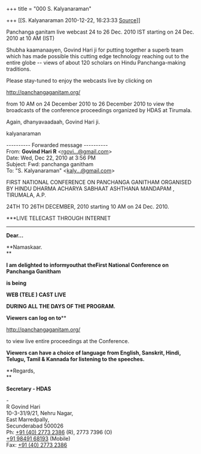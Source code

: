 +++
title = "000 S. Kalyanaraman"

+++
[[S. Kalyanaraman	2010-12-22, 16:23:33 [Source](https://groups.google.com/g/bvparishat/c/hUA-AsR69E0)]]



Panchanga ganitam live webcast 24 to 26 Dec. 2010 IST starting on 24 Dec. 2010 at 10 AM (IST)

  

Shubha kaamanaayen, Govind Hari ji for putting together a superb team which has made possible this cutting edge technology reaching out to the entire globe -- views of about 120 scholars on Hindu Panchanga-making traditions.

  

Please stay-tuned to enjoy the webcasts live by clicking on

<http://panchangaganitam.org/>

[](http://panchangaganitam.org/)

from 10 AM on 24 December 2010 to 26 December 2010 to view the broadcasts of the conference proceedings organized by HDAS at Tirumala.

  

Again, dhanyavaadaah, Govind Hari ji.

  

kalyanaraman  
  
  

---------- Forwarded message ----------  
From: **Govind Hari R** \<[rgovi...@gmail.com]()\>  
Date: Wed, Dec 22, 2010 at 3:56 PM  
Subject: Fwd: panchanga ganitham  
To: "S. Kalyanaraman" \<[kaly...@gmail.com]()\>  
  
FIRST NATIONAL CONFERENCE ON PANCHANGA GANITHAM ORGANISED BY HINDU DHARMA ACHARYA SABHAAT ASHTHANA MANDAPAM , TIRUMALA, A.P.

  

24TH TO 26TH DECEMBER, 2010 starting 10 AM on 24 Dec. 2010.

  

***LIVE TELECAST THROUGH INTERNET  
***

  

**Dear...**

  
**Namaskaar.  
**

**I am delighted to informyouthat theFirst National Conference on Panchanga Ganitham**



**is being**



**WEB (TELE ) CAST LIVE**

**DURING ALL THE DAYS OF THE PROGRAM.**



**Viewers can log on to****

<http://panchangaganitam.org/>

  

to view live entire proceedings at the Conference.

  

**Viewers can have a choice of language from English, Sanskrit, Hindi, Telugu, Tamil & Kannada for listening to the speeches.**





**Regards,  
**

**Secretary - HDAS**

  
  

\-  
R Govind Hari  
10-3-31/9/21, Nehru Nagar,  
East Marredpally,  
Secunderabad 500026  
Ph: [+91 (40) 2773 2386](tel:+91%2040%202773%202386) (R), 2773 7396 (O)  
  [+91 98491 68193](tel:+91%2098491%2068193) (Mobile)  
Fax: [+91 (40) 2773 2386](tel:+91%2040%202773%202386)  

  

